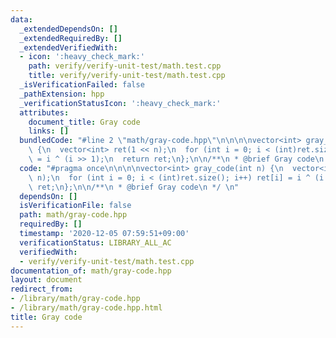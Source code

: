 ```yaml
---
data:
  _extendedDependsOn: []
  _extendedRequiredBy: []
  _extendedVerifiedWith:
  - icon: ':heavy_check_mark:'
    path: verify/verify-unit-test/math.test.cpp
    title: verify/verify-unit-test/math.test.cpp
  _isVerificationFailed: false
  _pathExtension: hpp
  _verificationStatusIcon: ':heavy_check_mark:'
  attributes:
    document_title: Gray code
    links: []
  bundledCode: "#line 2 \"math/gray-code.hpp\"\n\n\n\nvector<int> gray_code(int n)\
    \ {\n  vector<int> ret(1 << n);\n  for (int i = 0; i < (int)ret.size(); i++) ret[i]\
    \ = i ^ (i >> 1);\n  return ret;\n};\n\n/**\n * @brief Gray code\n */ \n"
  code: "#pragma once\n\n\n\nvector<int> gray_code(int n) {\n  vector<int> ret(1 <<\
    \ n);\n  for (int i = 0; i < (int)ret.size(); i++) ret[i] = i ^ (i >> 1);\n  return\
    \ ret;\n};\n\n/**\n * @brief Gray code\n */ \n"
  dependsOn: []
  isVerificationFile: false
  path: math/gray-code.hpp
  requiredBy: []
  timestamp: '2020-12-05 07:59:51+09:00'
  verificationStatus: LIBRARY_ALL_AC
  verifiedWith:
  - verify/verify-unit-test/math.test.cpp
documentation_of: math/gray-code.hpp
layout: document
redirect_from:
- /library/math/gray-code.hpp
- /library/math/gray-code.hpp.html
title: Gray code
---
```


